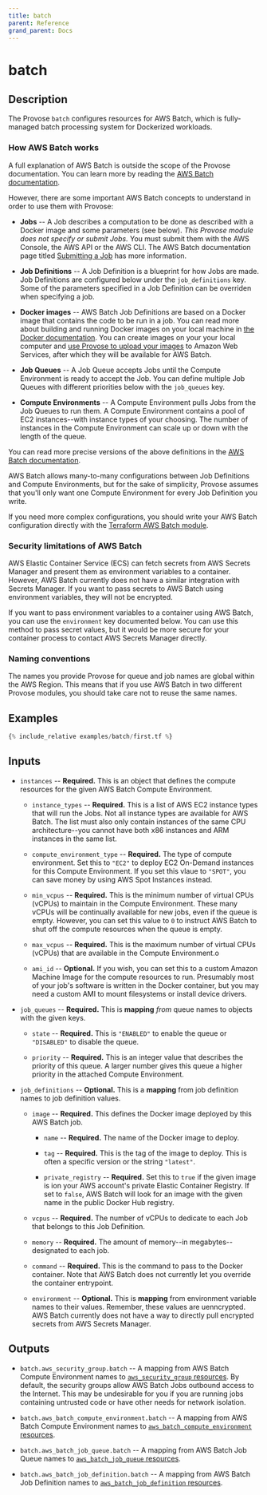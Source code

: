 ```yaml
---
title: batch
parent: Reference
grand_parent: Docs
---
```


# batch

## Description

The Provose `batch` configures resources for AWS Batch, which is fully-managed batch processing system for Dockerized workloads.

### How AWS Batch works

A full explanation of AWS Batch is outside the scope of the Provose documentation. You can learn more by reading the [AWS Batch documentation](https://docs.aws.amazon.com/batch/index.html).

However, there are some important AWS Batch concepts to understand in order to use them with Provose:

- **Jobs** -- A Job describes a computation to be done as described with a Docker image and some parameters (see below). _This Provose module does not specify or submit Jobs._ You must submit them with the AWS Console, the AWS API or the AWS CLI. The AWS Batch documentation page titled [Submitting a Job](https://docs.aws.amazon.com/batch/latest/userguide/submit_job.html) has more information.

- **Job Definitions** -- A Job Definition is a blueprint for how Jobs are made. Job Definitions are configured below under the `job_definitions` key. Some of the parameters specified in a Job Definition can be overriden when specifying a job.

- **Docker images** -- AWS Batch Job Definitions are based on a Docker image that contains the code to be run in a job. You can read more about building and running Docker images on your local machine in [the Docker documentation](https://docs.docker.com/get-started/part2/). You can create images on your your local computer and [use Provose to upload your images](../images/) to Amazon Web Services, after which they will be available for AWS Batch.

- **Job Queues** -- A Job Queue accepts Jobs until the Compute Environment is ready to accept the Job. You can define multiple Job Queues with different priorities below with the `job_queues` key.

- **Compute Environments** -- A Compute Environment pulls Jobs from the Job Queues to run them. A Compute Environment contains a pool of EC2 instances--with instance types of your choosing. The number of instances in the Compute Environment can scale up or down with the length of the queue.

You can read more precise versions of the above definitions in the [AWS Batch documentation](https://docs.aws.amazon.com/batch/latest/userguide/what-is-batch.html).

AWS Batch allows many-to-many configurations between Job Definitions and Compute Environments, but for the sake of simplicity, Provose assumes that you'll only want one Compute Environment for every Job Definition you write.

If you need more complex configurations, you should write your AWS Batch configuration directly with the [Terraform AWS Batch module](https://registry.terraform.io/providers/hashicorp/aws/3.0.0/docs/resources/batch_compute_environment).

### Security limitations of AWS Batch

AWS Elastic Container Service (ECS) can fetch secrets from AWS Secrets Manager and present them as environment variables to a container. However, AWS Batch currently does not have a similar integration with Secrets Manager. If you want to pass secrets to AWS Batch using environment variables, they will not be encrypted.

If you want to pass environment variables to a container using AWS Batch, you can use the `environment` key documented below. You can use this method to pass secret values, but it would be more secure for your container process to contact AWS Secrets Manager directly.

### Naming conventions

The names you provide Provose for queue and job names are global within the AWS Region. This means that if you use AWS Batch in two different Provose modules, you should take care not to reuse the same names.

## Examples

```terraform
{% include_relative examples/batch/first.tf %}
```

## Inputs

- `instances` -- **Required.** This is an object that defines the compute resources for the given AWS Batch Compute Environment.

  - `instance_types` -- **Required.** This is a list of AWS EC2 instance types that will run the Jobs. Not all instance types are available for AWS Batch. The list must also only contain instances of the same CPU architecture--you cannot have both x86 instances and ARM instances in the same list.

  - `compute_environment_type` -- **Required.** The type of compute environment. Set this to `"EC2"` to deploy EC2 On-Demand instances for this Compute Environment. If you set this vlaue to `"SPOT"`, you can save money by using AWS Spot Instances instead.

  - `min_vcpus` -- **Required.** This is the minimum number of virtual CPUs (vCPUs) to maintain in the Compute Environment. These many vCPUs will be continually available for new jobs, even if the queue is empty. However, you can set this value to `0` to instruct AWS Batch to shut off the compute resources when the queue is empty.

  - `max_vcpus` -- **Required.** This is the maximum number of virtual CPUs (vCPUs) that are available in the Compute Environment.o

  - `ami_id` -- **Optional.** If you wish, you can set this to a custom Amazon Machine Image for the compute resources to run. Presumably most of your job's software is written in the Docker container, but you may need a custom AMI to mount filesystems or install device drivers.

- `job_queues` -- **Required.** This is **mapping** _from_ queue names to objects with the given keys.

  - `state` -- **Required.** This is `"ENABLED"` to enable the queue or `"DISABLED"` to disable the queue.

  - `priority` -- **Required.** This is an integer value that describes the priority of this queue. A larger number gives this queue a higher priority in the attached Compute Environment.

- `job_definitions` -- **Optional.** This is a **mapping** from job definition names to job definition values.

  - `image` -- **Required.** This defines the Docker image deployed by this AWS Batch job.

    - `name` -- **Required.** The name of the Docker image to deploy.

    - `tag` -- **Required.** This is the tag of the image to deploy. This is often a specific version or the string `"latest"`.

    - `private_registry` -- **Required.** Set this to `true` if the given image is ion your AWS account's private Elastic Container Registry. If set to `false`, AWS Batch will look for an image with the given name in the public Docker Hub registry.

  - `vcpus` -- **Required.** The number of vCPUs to dedicate to each Job that belongs to this Job Definition.

  - `memory` -- **Required.** The amount of memory--in megabytes--designated to each job.

  - `command` -- **Required.** This is the command to pass to the Docker container. Note that AWS Batch does not currently let you override the container entrypoint.

  - `environment` -- **Optional.** This is **mapping** from environment variable names to their values. Remember, these values are uenncrypted. AWS Batch currently does not have a way to directly pull encrypted secrets from AWS Secrets Manager.

## Outputs

<!--
 - `batch.aws_iam_role.batch__execution_role` --
 - `batch.aws_iam_role.batch__service_role` --
 - `batch.aws_iam_role.batch__spot_fleet_role` --
 - `batch.aws_iam_instance_profile.batch__execution_role` --
 -->

- `batch.aws_security_group.batch` -- A mapping from AWS Batch Compute Environment names to [`aws_security_group` resources](https://registry.terraform.io/providers/hashicorp/aws/3.0.0/docs/resources/security_group). By default, the security groups allow AWS Batch Jobs outbound access to the Internet. This may be undesirable for you if you are running jobs containing untrusted code or have other needs for network isolation.

- `batch.aws_batch_compute_environment.batch` -- A mapping from AWS Batch Compute Environment names to [`aws_batch_compute_environment` resources](https://registry.terraform.io/providers/hashicorp/aws/3.0.0/docs/resources/batch_compute_environment).

- `batch.aws_batch_job_queue.batch` -- A mapping from AWS Batch Job Queue names to [`aws_batch_job_queue` resources](https://registry.terraform.io/providers/hashicorp/aws/3.0.0/docs/resources/batch_job_queue).

- `batch.aws_batch_job_definition.batch` -- A mapping from AWS Batch Job Definition names to [`aws_batch_job_definition` resources](https://registry.terraform.io/providers/hashicorp/aws/3.0.0/docs/resources/batch_job_definition).
